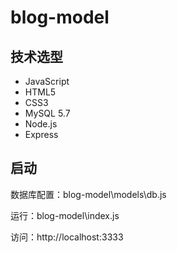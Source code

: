 # blog-model

## 技术选型

- JavaScript
- HTML5
- CSS3
- MySQL 5.7
- Node.js
- Express

## 启动

数据库配置：blog-model\models\db.js

运行：blog-model\index.js

访问：http://localhost:3333